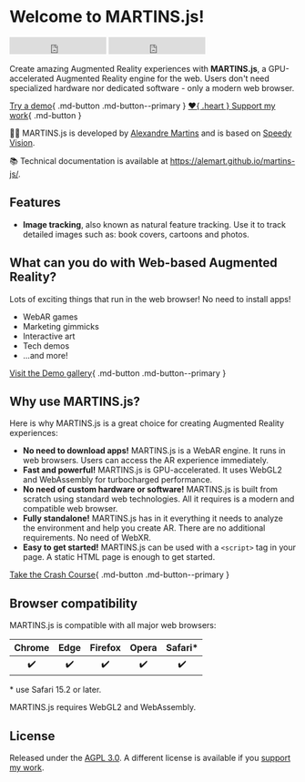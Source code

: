 # Welcome to MARTINS.js!

<iframe src="https://ghbtns.com/github-btn.html?user=alemart&repo=martins-js&type=star&count=true&size=large" frameborder="0" scrolling="0" width="170" height="30" title="GitHub"></iframe> <iframe src="https://ghbtns.com/github-btn.html?user=alemart&repo=martins-js&type=watch&count=true&size=large&v=2" frameborder="0" scrolling="0" width="170" height="30" title="GitHub"></iframe>

Create amazing Augmented Reality experiences with **MARTINS.js**, a GPU-accelerated Augmented Reality engine for the web. Users don't need specialized hardware nor dedicated software - only a modern web browser.

[Try a demo](../demo/instructions.md){ .md-button .md-button--primary } [:heart:{ .heart } Support my work](../support-my-work.md){ .md-button }

:man_technologist: MARTINS.js is developed by [Alexandre Martins](https://github.com/alemart) and is based on [Speedy Vision](https://github.com/alemart/speedy-vision).

:books: Technical documentation is available at <https://alemart.github.io/martins-js/>.

## Features

* **Image tracking**, also known as natural feature tracking. Use it to track detailed images such as: book covers, cartoons and photos.

## What can you do with Web-based Augmented Reality?

Lots of exciting things that run in the web browser! No need to install apps!

* WebAR games
* Marketing gimmicks
* Interactive art
* Tech demos
* ...and more!

[Visit the Demo gallery](../gallery.md){ .md-button .md-button--primary }

## Why use MARTINS.js?

Here is why MARTINS.js is a great choice for creating Augmented Reality experiences:

* **No need to download apps!** MARTINS.js is a WebAR engine. It runs in web browsers. Users can access the AR experience immediately.
* **Fast and powerful!** MARTINS.js is GPU-accelerated. It uses WebGL2 and WebAssembly for turbocharged performance.
* **No need of custom hardware or software!** MARTINS.js is built from scratch using standard web technologies. All it requires is a modern and compatible web browser.
* **Fully standalone!** MARTINS.js has in it everything it needs to analyze the environment and help you create AR. There are no additional requirements. No need of WebXR.
* **Easy to get started!** MARTINS.js can be used with a `<script>` tag in your page. A static HTML page is enough to get started.

[Take the Crash Course](./introduction.md){ .md-button .md-button--primary }

## Browser compatibility

MARTINS.js is compatible with all major web browsers:

| Chrome | Edge | Firefox | Opera | Safari* |
|:------:|:----:|:-------:|:-----:|:-------:|
| :heavy_check_mark: | :heavy_check_mark: | :heavy_check_mark: | :heavy_check_mark: | :heavy_check_mark: |

\* use Safari 15.2 or later.

MARTINS.js requires WebGL2 and WebAssembly.

## License

Released under the [AGPL 3.0](../license/agpl-3.0.md). A different license is available if you [support my work](../support-my-work.md).